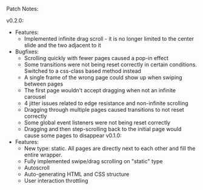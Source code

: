 Patch Notes:

v0.2.0:
* Features:
    * Implemented infinite drag scroll - it is no longer limited to the center slide and the two adjacent to it
* Bugfixes:
    * Scrolling quickly with fewer pages caused a pop-in effect
    * Some transitions were not being reset correctly in certain conditions. Switched to a css-class based method instead
    * A single frame of the wrong page could show up when swiping between pages
    * The first page wouldn't accept dragging when not an infinite carousel
    * 4 jitter issues related to edge resistance and non-infinite scrolling
    * Dragging through multiple pages caused transitions to not reset correctly
    * Some global event listeners were not being reset correctly
    * Dragging and then step-scrolling back to the initial page would cause some pages to disappear
v0.1.0:
* Features:
    * New type: static. All pages are directly next to each other and fill the entire wrapper.
    * Fully implemented swipe/drag scrolling on "static" type
    * Autoscroll
    * Auto-generating HTML and CSS structure
    * User interaction throttling